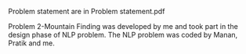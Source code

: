 Problem statement are in Problem statement.pdf

Problem 2-Mountain Finding was developed by me and took part in the design phase of NLP problem. The NLP problem was coded by Manan, Pratik and me.
